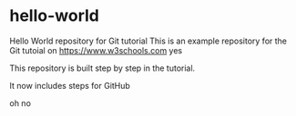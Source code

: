 # hello-world
Hello World repository for Git tutorial
This is an example repository for the Git tutoial on https://www.w3schools.com
yes

This repository is built step by step in the tutorial.

It now includes steps for GitHub

oh no
